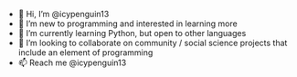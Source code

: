 - 👋 Hi, I’m @icypenguin13
- 👀 I’m new to programming and interested in learning more 
- 🌱 I’m currently learning Python, but open to other languages
- 💞️ I’m looking to collaborate on community / social science projects that include an element of programming
- 📫 Reach me @icypenguin13

<!---
icypenguin13/icypenguin13 is a ✨ special ✨ repository because its `README.md` (this file) appears on your GitHub profile.
You can click the Preview link to take a look at your changes.
--->
